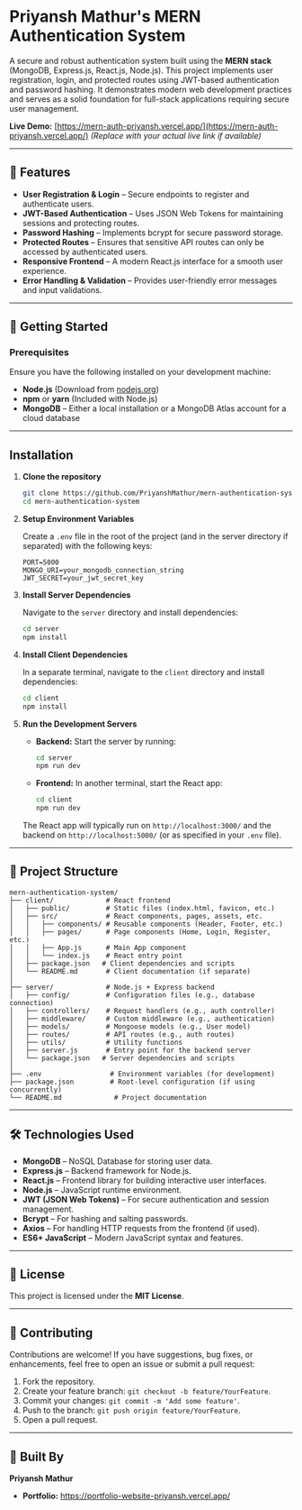 # Priyansh Mathur's MERN Authentication System

A secure and robust authentication system built using the **MERN stack** (MongoDB, Express.js, React.js, Node.js). This project implements user registration, login, and protected routes using JWT-based authentication and password hashing. It demonstrates modern web development practices and serves as a solid foundation for full-stack applications requiring secure user management.

**Live Demo:** [https://mern-auth-priyansh.vercel.app/](https://mern-auth-priyansh.vercel.app/) *(Replace with your actual live link if available)*

---

## 📌 Features

- **User Registration & Login** – Secure endpoints to register and authenticate users.
- **JWT-Based Authentication** – Uses JSON Web Tokens for maintaining sessions and protecting routes.
- **Password Hashing** – Implements bcrypt for secure password storage.
- **Protected Routes** – Ensures that sensitive API routes can only be accessed by authenticated users.
- **Responsive Frontend** – A modern React.js interface for a smooth user experience.
- **Error Handling & Validation** – Provides user-friendly error messages and input validations.

---

## 🚀 Getting Started

### Prerequisites

Ensure you have the following installed on your development machine:

- **Node.js** (Download from [nodejs.org](https://nodejs.org/))
- **npm** or **yarn** (Included with Node.js)
- **MongoDB** – Either a local installation or a MongoDB Atlas account for a cloud database

---

## Installation

1. **Clone the repository**
   ```bash
   git clone https://github.com/PriyanshMathur/mern-authentication-system.git
   cd mern-authentication-system

2. **Setup Environment Variables**

   Create a `.env` file in the root of the project (and in the server directory if separated) with the following keys:
   ```env
   PORT=5000
   MONGO_URI=your_mongodb_connection_string
   JWT_SECRET=your_jwt_secret_key
   ```

3. **Install Server Dependencies**

   Navigate to the `server` directory and install dependencies:
   ```bash
   cd server
   npm install
   ```

4. **Install Client Dependencies**

   In a separate terminal, navigate to the `client` directory and install dependencies:
   ```bash
   cd client
   npm install

   ```

5. **Run the Development Servers**

   - **Backend:** 
     Start the server by running:
     ```bash
     cd server
     npm run dev

     ```
   - **Frontend:** 
     In another terminal, start the React app:
     ```bash
     cd client
     npm run dev
     
     ```

   The React app will typically run on `http://localhost:3000/` and the backend on `http://localhost:5000/` (or as specified in your `.env` file).

---

## 📁 Project Structure

```plaintext
mern-authentication-system/
├── client/             # React frontend
│   ├── public/         # Static files (index.html, favicon, etc.)
│   ├── src/            # React components, pages, assets, etc.
│   │   ├── components/ # Reusable components (Header, Footer, etc.)
│   │   ├── pages/      # Page components (Home, Login, Register, etc.)
│   │   ├── App.js      # Main App component
│   │   └── index.js    # React entry point
│   ├── package.json   # Client dependencies and scripts
│   └── README.md       # Client documentation (if separate)
│
├── server/             # Node.js + Express backend
│   ├── config/         # Configuration files (e.g., database connection)
│   ├── controllers/    # Request handlers (e.g., auth controller)
│   ├── middleware/     # Custom middleware (e.g., authentication)
│   ├── models/         # Mongoose models (e.g., User model)
│   ├── routes/         # API routes (e.g., auth routes)
│   ├── utils/          # Utility functions
│   ├── server.js       # Entry point for the backend server
│   └── package.json   # Server dependencies and scripts
│
├── .env                 # Environment variables (for development)
├── package.json         # Root-level configuration (if using concurrently)
└── README.md             # Project documentation
```

---

## 🛠️ Technologies Used

- **MongoDB** – NoSQL Database for storing user data.
- **Express.js** – Backend framework for Node.js.
- **React.js** – Frontend library for building interactive user interfaces.
- **Node.js** – JavaScript runtime environment.
- **JWT (JSON Web Tokens)** – For secure authentication and session management.
- **Bcrypt** – For hashing and salting passwords.
- **Axios** – For handling HTTP requests from the frontend (if used).
- **ES6+ JavaScript** – Modern JavaScript syntax and features.

---

## 📜 License

This project is licensed under the **MIT License**.

---

## 🤝 Contributing

Contributions are welcome! If you have suggestions, bug fixes, or enhancements, feel free to open an issue or submit a pull request:

1. Fork the repository.
2. Create your feature branch: `git checkout -b feature/YourFeature`.
3. Commit your changes: `git commit -m 'Add some feature'`.
4. Push to the branch: `git push origin feature/YourFeature`.
5. Open a pull request.

---
## 🙌 Built By

**Priyansh Mathur**

- **Portfolio:** https://portfolio-website-priyansh.vercel.app/
```
